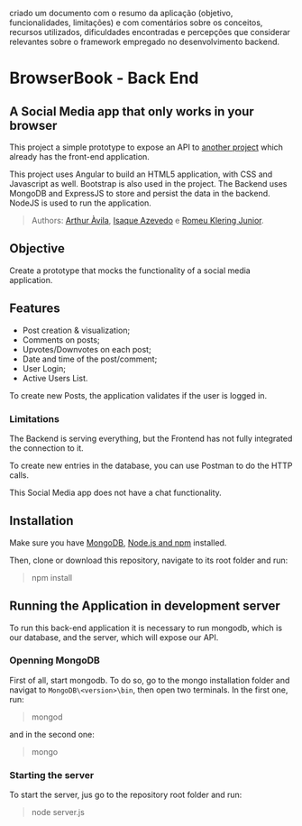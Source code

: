 criado um  documento com o resumo da aplicação (objetivo, funcionalidades, limitações) e com comentários sobre os conceitos, recursos utilizados, dificuldades encontradas e percepções que considerar relevantes sobre o framework empregado no desenvolvimento backend.


# BrowserBook - Back End
## A Social Media app that only works in your browser

This project a simple prototype to expose an API to [another project](https://github.com/Arthuravila/BrowserBook/) which already has the front-end application.

This project uses Angular to build an HTML5 application, with CSS and Javascript as well. Bootstrap is also used in the project.
The Backend uses MongoDB and ExpressJS to store and persist the data in the backend. NodeJS is used to run the application. 

> Authors: [Arthur Àvila](https://github.com/Arthuravila), [Isaque Azevedo](https://github.com/isaqueha) e [Romeu Klering Junior](https://github.com/romeukjr).

## Objective

Create a prototype that mocks the functionality of a social media application.

## Features

- Post creation & visualization;
- Comments on posts;
- Upvotes/Downvotes on each post;
- Date and time of the post/comment;
- User Login;
- Active Users List.

To create new Posts, the application validates if the user is logged in.

### Limitations

The Backend is serving everything, but the Frontend has not fully integrated the connection to it.

To create new entries in the database, you can use Postman to do the HTTP calls.

This Social Media app does not have a chat functionality.

## Installation

Make sure you have [MongoDB](https://www.mongodb.com/download-center), [Node.js and npm](https://nodejs.org/en/download/) installed.

Then, clone or download this repository, navigate to its root folder and run:

> npm install

## Running the Application in development server
To run this back-end application it is necessary to run mongodb, which is our database, and the server, which will expose our API.

### Openning MongoDB
First of all, start mongodb. To do so, go to the mongo installation folder and navigat to `MongoDB\<version>\bin`, then open two terminals.
In the first one, run:
> mongod

and in the second one:
> mongo

### Starting the server
To start the server, jus go to the repository root folder and run:
> node server.js
